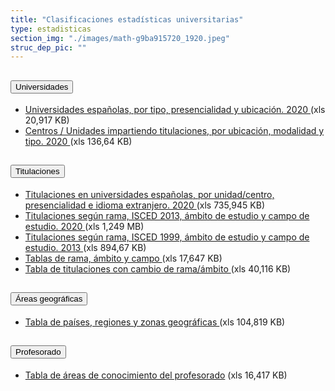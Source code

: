 ```yaml
---
title: "Clasificaciones estadísticas universitarias"
type: estadisticas
section_img: "./images/math-g9ba915720_1920.jpeg"
struc_dep_pic: ""
---
```

<section>
        <article class="calls">
            <div class="container">
                <div class="row">
                            <div class="col-lg-12  content_collapse mb-120">
                                <div class="accordion" id="accordionPanelsStayOpenExample">
                                    <div class="accordion-item">
                                        <h2 class="accordion-header" id="panelsStayOpen-headingOne">
                                            <button class="accordion-button collapsed" type="button" data-bs-toggle="collapse" data-bs-target="#panelsStayOpen-collapseOne" aria-expanded="false" aria-controls="panelsStayOpen-collapseOne">
                                               Universidades
                                            </button>
                                        </h2>
                                        <div id="panelsStayOpen-collapseOne" class="accordion-collapse collapse " aria-labelledby="panelsStayOpen-headingOne">
                                            <div class="accordion-body">
                                                <article id="section_link">
                                                    <div class="container-fluid">
                                                        <div class="row">
                                                            <div class="col-12">
                                                                <ul>
									<li><a href="{{<siteurl>}}documentos/excel/estadisticas/Clasificaciones-Universidades-2020.xlsx" target="_blank">Universidades españolas, por tipo, presencialidad y ubicación. 2020 <i class="fas fa-external-link-alt"></i></a> (xls 20,917 KB)
									<li><a href="{{<siteurl>}}documentos/excel/estadisticas/clasificaciones-centros-unidades-2020.xlsx" target="_blank">Centros / Unidades impartiendo titulaciones, por ubicación, modalidad y tipo. 2020 <i class="fas fa-external-link-alt"></i></a> (xls 136,64 KB)
								</ul>
                                                            </div>
                                                        </div>
                                                    </div>
                                                </article>
                                            </div>
                                        </div>
                                    </div>
                                    <div class="accordion-item">
                                        <h2 class="accordion-header" id="panelsStayOpen-headingTwo">
                                            <button class="accordion-button collapsed" type="button" data-bs-toggle="collapse" data-bs-target="#panelsStayOpen-collapseTwo" aria-expanded="false">
                                                Titulaciones
                                            </button>
                                        </h2>
                                        <div id="panelsStayOpen-collapseTwo" class="accordion-collapse collapse" aria-labelledby="panelsStayOpen-headingTwo">
                                            <div class="accordion-body">
                                                <article id="section_link">
                                                    <div class="container-fluid">
                                                        <div class="row">
                                                            <div class="col-12">
								<ul>
									<li><a href="{{<siteurl>}}documentos/excel/estadisticas/Titulaciones_uni_espanolas_x_uni-centr-presen_idio-2020.xlsx" target="_blank">Titulaciones en universidades españolas, por unidad/centro, presencialidad e idioma extranjero. 2020 <i class="fas fa-external-link-alt"></i></a>  (xls 735,945 KB)  
									<li><a href="{{<siteurl>}}documentos/excel/estadisticas/Titulaciones_rama_ISCED13_ambito_estudio_campo_estudio.2020.xlsx" target="_blank">Titulaciones según rama, ISCED 2013, ámbito de estudio y campo de estudio. 2020  <i class="fas fa-external-link-alt"></i></a>  (xls 1,249 MB) 
									<li><a href="https://www.universidades.gob.es/stfls/MICINN/Universidades/Ficheros/Estadisticas/Titulaciones_rama_ISCED_1999_ambito_campo_estudio_2013_2.xlsx" target="_blank">Titulaciones según rama, ISCED 1999, ámbito de estudio y campo de estudio. 2013  <i class="fas fa-external-link-alt"></i></a> (xls 894,67 KB) 
									<li><a href="https://www.universidades.gob.es/stfls/MICINN/Universidades/Ficheros/Estadisticas/clasificaciones-tablas-rama-ambito-campo-2019.xlsx" target="_blank">Tablas de rama, ámbito y campo  <i class="fas fa-external-link-alt"></i></a> (xls 17,647 KB) 
									<li><a href="https://www.universidades.gob.es/stfls/MICINN/Universidades/Ficheros/Estadisticas/cambiosambitoramatitulacionesciclogrado.xlsx" target="_blank">Tabla de titulaciones con cambio de rama/ámbito <i class="fas fa-external-link-alt"></i></a> (xls 40,116 KB) 
								</ul>
                                                            </div>
                                                        </div>
                                                    </div>
                                                </article>
                                            </div>
                                        </div>
				</div>
                                    <div class="accordion-item">
                                        <h2 class="accordion-header" id="panelsStayOpen-headingTree">
                                            <button class="accordion-button collapsed" type="button" data-bs-toggle="collapse" data-bs-target="#panelsStayOpen-collapseTree" aria-expanded="false">
                                                 Áreas geográficas
                                            </button>
                                        </h2>
                                        <div id="panelsStayOpen-collapseTree" class="accordion-collapse collapse" aria-labelledby="panelsStayOpen-headingTree">
                                            <div class="accordion-body">
                                                <article id="section_link">
                                                    <div class="container-fluid">
                                                        <div class="row">
                                                            <div class="col-12">
                                                                <ul>
								<li><a href="https://www.universidades.gob.es/stfls/MICINN/Universidades/Ficheros/Estadisticas/clasificaciones-paises-regiones-zona-2019.xlsx" target="_blank">Tabla de países, regiones y zonas geográficas <i class="fas fa-external-link-alt"></i></a> (xls 104,819 KB)
								</ul>
								</div>
                                                        </div>
                                                    </div>
                                                </article>
                                            </div>
                                        </div>
                                    </div>
                                    <div class="accordion-item">
                                        <h2 class="accordion-header" id="panelsStayOpen-headingFour">
                                            <button class="accordion-button collapsed" type="button" data-bs-toggle="collapse" data-bs-target="#panelsStayOpen-collapseFour" aria-expanded="false">
                                                Profesorado
											</button>
                                        </h2>
                                        <div id="panelsStayOpen-collapseFour" class="accordion-collapse collapse" aria-labelledby="panelsStayOpen-headingFour">
                                            <div class="accordion-body">
                                                <article id="section_link">
                                                    <div class="container-fluid">
                                                        <div class="row">
                                                            <div class="col-12">
                                                              <ul>
								<li><a href="https://www.universidades.gob.es/stfls/MICINN/Universidades/Ficheros/Estadisticas/clasificaciones-areas-de-conocimiento.xlsx" target="_blank">Tabla de áreas de conocimiento del profesorado<i class="fas fa-external-link-alt"></i></a>  (xls 16,417 KB)
							 </ul>	
                                                          </div>
                                                        </div>
                                                    </div>
                                                </article>
                                            </div>
                                        </div>
					</div>														
                                    </div>
                        </div>
                    </div>
                </div>
            </div>
        </article>
    </section>
